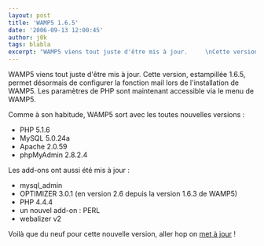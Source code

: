 ```yaml
---
layout: post
title: 'WAMP5 1.6.5'
date: '2006-09-13 12:00:45'
author: j0k
tags: blabla
excerpt: "WAMP5 viens tout juste d'être mis à jour.     \nCette version, estampillée 1.6.5, permet désormais de configurer la fonction mail lors de l'installation de WAMP5. Les paramètres de PHP sont maintenant accessible via le menu de WAMP5.  \n  \nComme à son habitude, WAMP5 sort avec les toutes nouvelles versions :   * PHP 5.1.6   * MySQL      …"
---
```


WAMP5 viens tout juste d'être mis à jour.
Cette version, estampillée 1.6.5, permet désormais de configurer la fonction mail lors de l'installation de WAMP5. Les paramètres de PHP sont maintenant accessible via le menu de WAMP5.

Comme à son habitude, WAMP5 sort avec les toutes nouvelles versions :
* PHP 5.1.6
* MySQL 5.0.24a
* Apache 2.0.59
* phpMyAdmin 2.8.2.4

Les add-ons ont aussi été mis à jour :
* mysql_admin
* OPTIMIZER 3.0.1 (en version 2.6 depuis la version 1.6.3 de WAMP5)
* PHP 4.4.4
* un nouvel add-on : PERL
* webalizer v2

Voilà que du neuf pour cette nouvelle version, aller hop on [met à jour](http://www.wampserver.com/download.php) !
